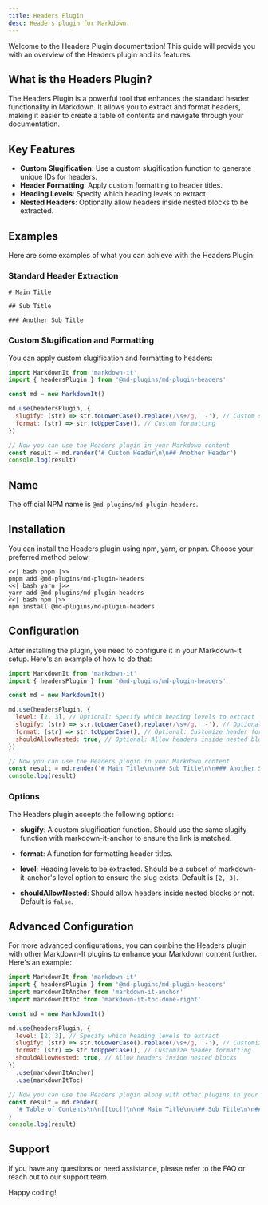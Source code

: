 ```yaml
---
title: Headers Plugin
desc: Headers plugin for Markdown.
---
```


Welcome to the Headers Plugin documentation! This guide will provide you with an overview of the Headers plugin and its features.

## What is the Headers Plugin?

The Headers Plugin is a powerful tool that enhances the standard header functionality in Markdown. It allows you to extract and format headers, making it easier to create a table of contents and navigate through your documentation.

## Key Features

- **Custom Slugification**: Use a custom slugification function to generate unique IDs for headers.
- **Header Formatting**: Apply custom formatting to header titles.
- **Heading Levels**: Specify which heading levels to extract.
- **Nested Headers**: Optionally allow headers inside nested blocks to be extracted.

## Examples

Here are some examples of what you can achieve with the Headers Plugin:

### Standard Header Extraction

```markup
# Main Title

## Sub Title

### Another Sub Title
```

### Custom Slugification and Formatting

You can apply custom slugification and formatting to headers:

```javascript
import MarkdownIt from 'markdown-it'
import { headersPlugin } from '@md-plugins/md-plugin-headers'

const md = new MarkdownIt()

md.use(headersPlugin, {
  slugify: (str) => str.toLowerCase().replace(/\s+/g, '-'), // Custom slugification
  format: (str) => str.toUpperCase(), // Custom formatting
})

// Now you can use the Headers plugin in your Markdown content
const result = md.render('# Custom Header\n\n## Another Header')
console.log(result)
```

## Name

The official NPM name is `@md-plugins/md-plugin-headers`.

## Installation

You can install the Headers plugin using npm, yarn, or pnpm. Choose your preferred method below:

```tabs
<<| bash pnpm |>>
pnpm add @md-plugins/md-plugin-headers
<<| bash yarn |>>
yarn add @md-plugins/md-plugin-headers
<<| bash npm |>>
npm install @md-plugins/md-plugin-headers
```

## Configuration

After installing the plugin, you need to configure it in your Markdown-It setup. Here's an example of how to do that:

```javascript
import MarkdownIt from 'markdown-it'
import { headersPlugin } from '@md-plugins/md-plugin-headers'

const md = new MarkdownIt()

md.use(headersPlugin, {
  level: [2, 3], // Optional: Specify which heading levels to extract
  slugify: (str) => str.toLowerCase().replace(/\s+/g, '-'), // Optional: Customize slugification
  format: (str) => str.toUpperCase(), // Optional: Customize header formatting
  shouldAllowNested: true, // Optional: Allow headers inside nested blocks
})

// Now you can use the Headers plugin in your Markdown content
const result = md.render('# Main Title\n\n## Sub Title\n\n### Another Sub Title')
console.log(result)
```

### Options

The Headers plugin accepts the following options:

- **slugify**: A custom slugification function. Should use the same slugify function with markdown-it-anchor to ensure the link is matched.
- **format**: A function for formatting header titles.
- **level**: Heading levels to be extracted. Should be a subset of markdown-it-anchor's level option to ensure the slug exists. Default is `[2, 3]`.

- **shouldAllowNested**: Should allow headers inside nested blocks or not. Default is `false`.

## Advanced Configuration

For more advanced configurations, you can combine the Headers plugin with other Markdown-It plugins to enhance your Markdown content further. Here's an example:

```javascript
import MarkdownIt from 'markdown-it'
import { headersPlugin } from '@md-plugins/md-plugin-headers'
import markdownItAnchor from 'markdown-it-anchor'
import markdownItToc from 'markdown-it-toc-done-right'

const md = new MarkdownIt()

md.use(headersPlugin, {
  level: [2, 3], // Specify which heading levels to extract
  slugify: (str) => str.toLowerCase().replace(/\s+/g, '-'), // Customize slugification
  format: (str) => str.toUpperCase(), // Customize header formatting
  shouldAllowNested: true, // Allow headers inside nested blocks
})
  .use(markdownItAnchor)
  .use(markdownItToc)

// Now you can use the Headers plugin along with other plugins in your Markdown content
const result = md.render(
  '# Table of Contents\n\n[[toc]]\n\n# Main Title\n\n## Sub Title\n\n### Another Sub Title',
)
console.log(result)
```

## Support

If you have any questions or need assistance, please refer to the FAQ or reach out to our support team.

Happy coding!
